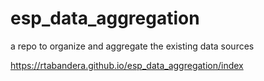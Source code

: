 # esp_data_aggregation
a repo to organize and aggregate the existing data sources 

https://rtabandera.github.io/esp_data_aggregation/index
